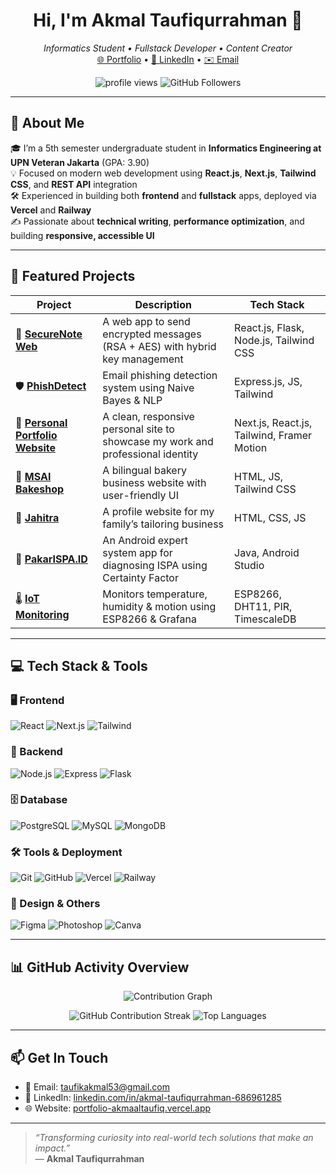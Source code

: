 <h1 align="center">Hi, I'm Akmal Taufiqurrahman 👋</h1>

<p align="center">
  <em>Informatics Student • Fullstack Developer • Content Creator</em><br/>
  <a href="https://portfolio-akmaaltaufiq.vercel.app" target="_blank">🌐 Portfolio</a> • 
  <a href="https://www.linkedin.com/in/akmal-taufiqurrahman-686961285/" target="_blank">🔗 LinkedIn</a> • 
  <a href="mailto:taufikakmal53@gmail.com">✉️ Email</a>
</p>

<p align="center">
  <img src="https://komarev.com/ghpvc/?username=akmaaltaufiq&color=blue&style=flat" alt="profile views" />
  <img src="https://img.shields.io/github/followers/akmaaltaufiq?label=Follow&style=social" alt="GitHub Followers" />
</p>

---

## 🚀 About Me

🎓 I’m a 5th semester undergraduate student in **Informatics Engineering at UPN Veteran Jakarta** (GPA: 3.90)  
💡 Focused on modern web development using **React.js**, **Next.js**, **Tailwind CSS**, and **REST API** integration  
🛠️ Experienced in building both **frontend** and **fullstack** apps, deployed via **Vercel** and **Railway**  
✍️ Passionate about **technical writing**, **performance optimization**, and building **responsive, accessible UI**

---

## 🧩 Featured Projects

| Project | Description | Tech Stack |
|--------|-------------|------------|
| 🔐 [**SecureNote Web**](https://github.com/akmaaltaufiq/securenote-web) | A web app to send encrypted messages (RSA + AES) with hybrid key management | React.js, Flask, Node.js, Tailwind CSS |
| 🛡️ [**PhishDetect**](https://phishdetect-web-production.up.railway.app/) | Email phishing detection system using Naive Bayes & NLP | Express.js, JS, Tailwind |
| 💼 [**Personal Portfolio Website**](https://portfolio-akmaaltaufiq.vercel.app/) | A clean, responsive personal site to showcase my work and professional identity | Next.js, React.js, Tailwind, Framer Motion |
| 🧁 [**MSAI Bakeshop**](https://msai-bakeshop.vercel.app/) | A bilingual bakery business website with user-friendly UI | HTML, JS, Tailwind CSS |
| 🧵 [**Jahitra**](https://jahitra.vercel.app/) | A profile website for my family’s tailoring business | HTML, CSS, JS |
| 🤖 [**PakarISPA.ID**](https://github.com/Zaynorang/SistemPakarISPA.git) | An Android expert system app for diagnosing ISPA using Certainty Factor | Java, Android Studio |
| 🌡️ [**IoT Monitoring**](https://github.com/Zaynorang/iot-sensor-monitoring) | Monitors temperature, humidity & motion using ESP8266 & Grafana | ESP8266, DHT11, PIR, TimescaleDB |

---

## 💻 Tech Stack & Tools

### 🖥️ Frontend
![React](https://img.shields.io/badge/-React-20232A?logo=react&logoColor=61DAFB&style=flat-square)
![Next.js](https://img.shields.io/badge/-Next.js-black?logo=next.js&style=flat-square)
![Tailwind](https://img.shields.io/badge/-Tailwind%20CSS-38B2AC?logo=tailwind-css&logoColor=white&style=flat-square)

### 🧠 Backend
![Node.js](https://img.shields.io/badge/-Node.js-339933?logo=node.js&logoColor=white&style=flat-square)
![Express](https://img.shields.io/badge/-Express.js-000000?logo=express&logoColor=white&style=flat-square)
![Flask](https://img.shields.io/badge/-Flask-000000?logo=flask&logoColor=white&style=flat-square)

### 🗄️ Database
![PostgreSQL](https://img.shields.io/badge/-PostgreSQL-4169E1?logo=postgresql&logoColor=white&style=flat-square)
![MySQL](https://img.shields.io/badge/-MySQL-4479A1?logo=mysql&logoColor=white&style=flat-square)
![MongoDB](https://img.shields.io/badge/-MongoDB-4EA94B?logo=mongodb&logoColor=white&style=flat-square)

### 🛠️ Tools & Deployment
![Git](https://img.shields.io/badge/-Git-F05032?logo=git&logoColor=white&style=flat-square)
![GitHub](https://img.shields.io/badge/-GitHub-181717?logo=github&logoColor=white&style=flat-square)
![Vercel](https://img.shields.io/badge/-Vercel-000000?logo=vercel&logoColor=white&style=flat-square)
![Railway](https://img.shields.io/badge/-Railway-2B2E4A?logo=railway&logoColor=white&style=flat-square)

### 🎨 Design & Others
![Figma](https://img.shields.io/badge/-Figma-F24E1E?logo=figma&logoColor=white&style=flat-square)
![Photoshop](https://img.shields.io/badge/-Photoshop-31A8FF?logo=adobe-photoshop&logoColor=white&style=flat-square)
![Canva](https://img.shields.io/badge/-Canva-00C4CC?logo=canva&logoColor=white&style=flat-square)

---

## 📊 GitHub Activity Overview

<p align="center">
  <img src="https://github-readme-activity-graph.vercel.app/graph?username=akmaaltaufiq&theme=github-compact&hide_title=true" alt="Contribution Graph" />
</p>

<p align="center">
  <img src="https://streak-stats.demolab.com/?user=akmaaltaufiq&theme=default&hide_border=true&ring=blue&fire=orange&currStreakLabel=blue" alt="GitHub Contribution Streak" />
  <img src="https://github-profile-summary-cards.vercel.app/api/cards/repos-per-language?username=akmaaltaufiq&theme=default" alt="Top Languages" />
</p>

---

## 📫 Get In Touch

- 📧 Email: [taufikakmal53@gmail.com](mailto:taufikakmal53@gmail.com)  
- 💼 LinkedIn: [linkedin.com/in/akmal-taufiqurrahman-686961285](https://www.linkedin.com/in/akmal-taufiqurrahman-686961285/)  
- 🌐 Website: [portfolio-akmaaltaufiq.vercel.app](https://portfolio-akmaaltaufiq.vercel.app/)

---

> _“Transforming curiosity into real-world tech solutions that make an impact.”_  
> — **Akmal Taufiqurrahman**
